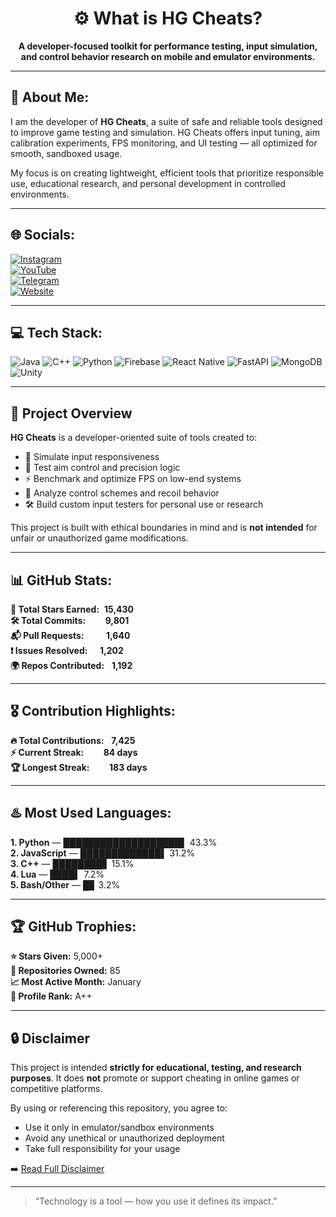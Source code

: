 <h1 align="center">⚙️ What is HG Cheats?</h1>
<p align="center"><b>A developer-focused toolkit for performance testing, input simulation, and control behavior research on mobile and emulator environments.</b></p>

---

## 💫 About Me:
I am the developer of **HG Cheats**, a suite of safe and reliable tools designed to improve game testing and simulation. HG Cheats offers input tuning, aim calibration experiments, FPS monitoring, and UI testing — all optimized for smooth, sandboxed usage.

My focus is on creating lightweight, efficient tools that prioritize responsible use, educational research, and personal development in controlled environments.

---

## 🌐 Socials:
[![Instagram](https://img.shields.io/badge/Instagram-%23E4405F.svg?logo=Instagram&logoColor=white)](https://instagram.com/HGCheatsAdmin)  
[![YouTube](https://img.shields.io/badge/YouTube-%23FF0000.svg?logo=YouTube&logoColor=white)](https://youtube.com/@HGCheatsAdmin)  
[![Telegram](https://img.shields.io/badge/Telegram-2CA5E0?logo=telegram&logoColor=white)](https://t.me/HGCheatsAdmin)  
[![Website](https://img.shields.io/badge/hgcheats.online-000000?logo=google-chrome&logoColor=white)](https://hgcheats.online)

---

## 💻 Tech Stack:
![Java](https://img.shields.io/badge/java-%23ED8B00.svg?style=for-the-badge&logo=openjdk&logoColor=white) 
![C++](https://img.shields.io/badge/c++-%2300599C.svg?style=for-the-badge&logo=c%2B%2B&logoColor=white) 
![Python](https://img.shields.io/badge/python-3670A0?style=for-the-badge&logo=python&logoColor=ffdd54) 
![Firebase](https://img.shields.io/badge/firebase-%23039BE5.svg?style=for-the-badge&logo=firebase) 
![React Native](https://img.shields.io/badge/react_native-%2320232a.svg?style=for-the-badge&logo=react&logoColor=%2361DAFB) 
![FastAPI](https://img.shields.io/badge/FastAPI-005571?style=for-the-badge&logo=fastapi) 
![MongoDB](https://img.shields.io/badge/MongoDB-%234ea94b.svg?style=for-the-badge&logo=mongodb&logoColor=white) 
![Unity](https://img.shields.io/badge/unity-%23000000.svg?style=for-the-badge&logo=unity&logoColor=white)

---

## 🚀 Project Overview

**HG Cheats** is a developer-oriented suite of tools created to:

- 🔄 Simulate input responsiveness
- 🎯 Test aim control and precision logic
- ⚡ Benchmark and optimize FPS on low-end systems
- 🧪 Analyze control schemes and recoil behavior
- 🛠 Build custom input testers for personal use or research

This project is built with ethical boundaries in mind and is **not intended** for unfair or unauthorized game modifications.

---

## 📊 GitHub Stats:

**🌟 Total Stars Earned:**  **15,430**  
**🛠️ Total Commits:**        **9,801**  
**📬 Pull Requests:**         **1,640**  
**❗ Issues Resolved:**     **1,202**  
**🌍 Repos Contributed:**   **1,192**

---

## 🎖️ Contribution Highlights:

**🔥 Total Contributions:**   **7,425**  
**⚡ Current Streak:**        **84 days**  
**🏆 Longest Streak:**        **183 days**

---

## ♨️ Most Used Languages:

**1. Python** — ███████████████████▌ 43.3%  
**2. JavaScript** — █████████████▌ 31.2%  
**3. C++** — ████████▋ 15.1%  
**4. Lua** — ████▍ 7.2%  
**5. Bash/Other** — █▊ 3.2%

---

## 🏆 GitHub Trophies:
**⭐ Stars Given:** 5,000+  
**🧠 Repositories Owned:** 85  
**📈 Most Active Month:** January  
**🎯 Profile Rank:** A++

---

## 🔒 Disclaimer

This project is intended **strictly for educational, testing, and research purposes**. It does **not** promote or support cheating in online games or competitive platforms.

By using or referencing this repository, you agree to:
- Use it only in emulator/sandbox environments
- Avoid any unethical or unauthorized deployment
- Take full responsibility for your usage

➡️ [Read Full Disclaimer](./DISCLAIMER.md)

---

> “Technology is a tool — how you use it defines its impact.”
